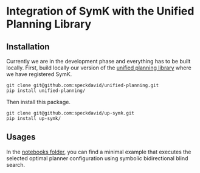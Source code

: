 # Integration of SymK with the Unified Planning Library

## Installation
Currently we are in the development phase and everything has to be built locally. First, build locally our version of the  [unified planning library](https://github.com/speckdavid/unified-planning) where we have registered SymK.

```
git clone git@github.com:speckdavid/unified-planning.git
pip install unified-planning/
```

Then install this package.

```
git clone git@github.com:speckdavid/up-symk.git
pip install up-symk/
```

## Usages
In the [notebooks folder](notebooks/), you can find a minimal example that executes the selected optimal planner configuration using symbolic bidirectional blind search.
